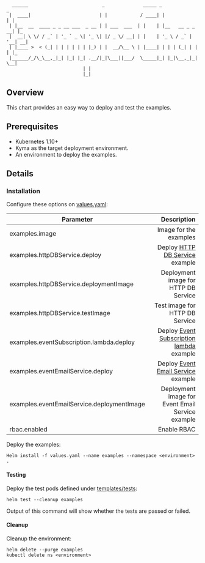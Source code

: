 ```

  ______                           _              _____ _                _   
 |  ____|                         | |            / ____| |              | |  
 | |__  __  ____ _ _ __ ___  _ __ | | ___  ___  | |    | |__   __ _ _ __| |_ 
 |  __| \ \/ / _` | '_ ` _ \| '_ \| |/ _ \/ __| | |    | '_ \ / _` | '__| __|
 | |____ >  < (_| | | | | | | |_) | |  __/\__ \ | |____| | | | (_| | |  | |_ 
 |______/_/\_\__,_|_| |_| |_| .__/|_|\___||___/  \_____|_| |_|\__,_|_|   \__|
                            | |                                              
                            |_|                                              

```
## Overview

This chart provides an easy way to deploy and test the examples.

## Prerequisites

- Kubernetes 1.10+
- Kyma as the target deployment environment.
- An environment to deploy the examples.

## Details

### Installation

Configure these options on [values.yaml](values.yaml):

| Parameter                        | Description |
|--------------------------------- | -----------: |
| examples.image                   | Image for the examples |
| examples.httpDBService.deploy    | Deploy [HTTP DB Service](../http-db-service) example |
| examples.httpDBService.deploymentImage | Deployment image for HTTP DB Service |
| examples.httpDBService.testImage | Test image for HTTP DB Service |
| examples.eventSubscription.lambda.deploy | Deploy [Event Subscription lambda](../event-subscription/lambda) example |
| examples.eventEmailService.deploy | Deploy [Event Email Service](../event-email-service) example |
| examples.eventEmailService.deploymentImage | Deployment image for Event Email Service example |
| rbac.enabled  | Enable RBAC |

Deploy the examples:
```
Helm install -f values.yaml --name examples --namespace <environment> .
```

#### Testing

Deploy the test pods defined under [templates/tests](templates/tests):
```
helm test --cleanup examples
```
Output of this command will show whether the tests are passed or failed.

#### Cleanup

Cleanup the environment:
```
helm delete --purge examples
kubectl delete ns <environment>
```
